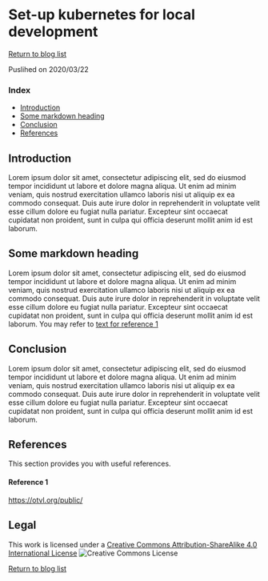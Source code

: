 # Set-up kubernetes for local development
[Return to blog list](index.md)

Puslihed on 2020/03/22

### Index

- [Introduction](#introduction)
- [Some markdown heading](#some-markdown-heading)
- [Conclusion](#conclusion)
- [References](#references)

## Introduction

Lorem ipsum dolor sit amet, consectetur adipiscing elit, sed do eiusmod tempor incididunt ut labore et dolore magna aliqua. Ut enim ad minim veniam, quis nostrud exercitation ullamco laboris nisi ut aliquip ex ea commodo consequat. Duis aute irure dolor in reprehenderit in voluptate velit esse cillum dolore eu fugiat nulla pariatur. Excepteur sint occaecat cupidatat non proident, sunt in culpa qui officia deserunt mollit anim id est laborum.

## Some markdown heading

Lorem ipsum dolor sit amet, consectetur adipiscing elit, sed do eiusmod tempor incididunt ut labore et dolore magna aliqua. Ut enim ad minim veniam, quis nostrud exercitation ullamco laboris nisi ut aliquip ex ea commodo consequat. Duis aute irure dolor in reprehenderit in voluptate velit esse cillum dolore eu fugiat nulla pariatur. Excepteur sint occaecat cupidatat non proident, sunt in culpa qui officia deserunt mollit anim id est laborum.
You may refer to [text for reference 1](#reference-1)

## Conclusion

Lorem ipsum dolor sit amet, consectetur adipiscing elit, sed do eiusmod tempor incididunt ut labore et dolore magna aliqua. Ut enim ad minim veniam, quis nostrud exercitation ullamco laboris nisi ut aliquip ex ea commodo consequat. Duis aute irure dolor in reprehenderit in voluptate velit esse cillum dolore eu fugiat nulla pariatur. Excepteur sint occaecat cupidatat non proident, sunt in culpa qui officia deserunt mollit anim id est laborum.

## References
This section provides you with useful references.

#### Reference 1
<https://otvl.org/public/>

## Legal

This work is licensed under a [Creative Commons Attribution-ShareAlike 4.0 International License](https://creativecommons.org/licenses/by-sa/4.0/legalcode)
![Creative Commons License](https://i.creativecommons.org/l/by-sa/4.0/88x31.png "Logo Creative Commons License")

[Return to blog list](index.md)
